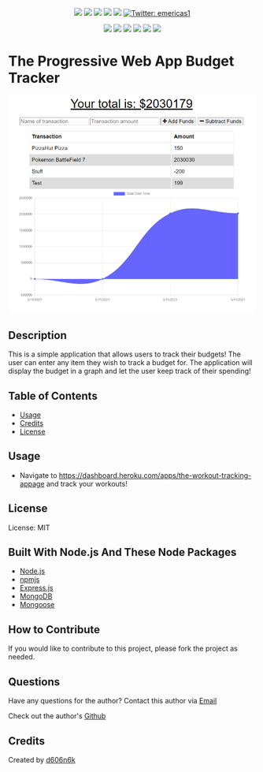 <p align="center">
    <img src="https://img.shields.io/github/repo-size/d606n6k/pwa-budget-tracker" />
    <img src="https://img.shields.io/github/languages/top/d606n6k/pwa-budget-tracker"  />
    <img src="https://img.shields.io/github/issues/d606n6k/pwa-budget-tracker" />
    <img src="https://img.shields.io/github/last-commit/d606n6k/pwa-budget-tracker" >
    <a href="https://github.com/d606n6k"><img src="https://img.shields.io/github/followers/d606n6k?style=social" target="_blank" /></a>
    <a href="https://twitter.com/emericas1">
        <img alt="Twitter: emericas1" src="https://img.shields.io/twitter/follow/emericas1.svg?style=social" target="_blank" />
    </a>
</p>
  
<p align="center">
    <img src="https://img.shields.io/badge/Javascript-yellow" />
    <img src="https://img.shields.io/badge/express-orange" />
    <img src="https://img.shields.io/badge/DataBase-MongoDB-green"  />
    <img src="https://img.shields.io/badge/DataBase-Mongoose-green"  />
    <img src="https://img.shields.io/badge/PWA-IndexDB-orange"  />
    <img src="https://img.shields.io/badge/license-MIT-blue" />
</p>

# The Progressive Web App Budget Tracker

![The PWA Budget Tracker Homepage Image](./public/images/screenshot.png)

## Description

This is a simple application that allows users to track their budgets! The user can enter any item they wish to track a budget for. The application will display the budget in a graph and let the user keep track of their spending!

## Table of Contents

- [Usage](#usage)
- [Credits](#credits)
- [License](#license)

## Usage

- Navigate to https://dashboard.heroku.com/apps/the-workout-tracking-appage and track your workouts!

## License

License: MIT

## Built With Node.js And These Node Packages

- [Node.js](https://nodejs.org/en/)
- [npmjs](https://docs.npmjs.com/)
- [Express.js](https://expressjs.com/)
- [MongoDB](https://www.npmjs.com/package/mongodb)
- [Mongoose](https://www.npmjs.com/package/mongoose)

## How to Contribute

If you would like to contribute to this project, please fork the project as needed.

## Questions

Have any questions for the author? Contact this author via [Email](mailto:aaronlucht@gmail.com)

Check out the author's [Github](https://github.com/d606n6k)

## Credits

Created by [d606n6k](https://github.com/d606n6k)
